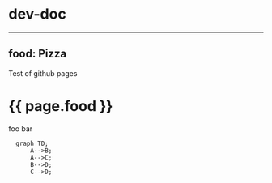 # dev-doc
---
food: Pizza
---
 
Test of github pages


<h1>{{ page.food }}</h1>


foo bar

```mermaid
  graph TD;
      A-->B;
      A-->C;
      B-->D;
      C-->D;
```

